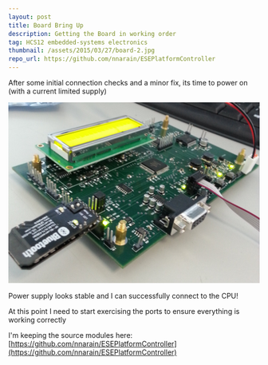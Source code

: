 ```yaml
---
layout: post
title: Board Bring Up
description: Getting the Board in working order
tag: HCS12 embedded-systems electronics
thumbnail: /assets/2015/03/27/board-2.jpg
repo_url: https://github.com/nnarain/ESEPlatformController
---
```


After some initial connection checks and a minor fix, its time to power on (with a current limited supply)

![image not found!](/assets/2015/03/27/board-2.jpg)

Power supply looks stable and I can successfully connect to the CPU!


At this point I need to start exercising the ports to ensure everything is working correctly

I'm keeping the source modules here:
[https://github.com/nnarain/ESEPlatformController](https://github.com/nnarain/ESEPlatformController)

